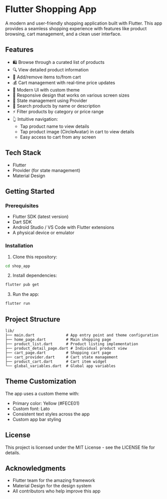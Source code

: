 # Flutter Shopping App

A modern and user-friendly shopping application built with Flutter. This app provides a seamless shopping experience with features like product browsing, cart management, and a clean user interface.

## Features

- 🛍️ Browse through a curated list of products
- 🔍 View detailed product information
- 🛒 Add/remove items to/from cart
- 💰 Cart management with real-time price updates
- 🎨 Modern UI with custom theme
- 📱 Responsive design that works on various screen sizes
- 🔄 State management using Provider
- 🔎 Search products by name or description
- ⚡ Filter products by category or price range
- 👆 Intuitive navigation:
  - Tap product name to view details
  - Tap product image (CircleAvatar) in cart to view details
  - Easy access to cart from any screen


## Tech Stack

- Flutter
- Provider (for state management)
- Material Design

## Getting Started

### Prerequisites

- Flutter SDK (latest version)
- Dart SDK
- Android Studio / VS Code with Flutter extensions
- A physical device or emulator

### Installation

1. Clone this repository:
```bash
cd shop_app
```

2. Install dependencies:
```bash
flutter pub get
```

3. Run the app:
```bash
flutter run
```

## Project Structure

```
lib/
├── main.dart              # App entry point and theme configuration
├── home_page.dart         # Main shopping page
├── product_list.dart      # Product listing implementation
├── product_detail_page.dart # Individual product view
├── cart_page.dart         # Shopping cart page
├── cart_provider.dart     # Cart state management
├── product_cart.dart      # Cart item widget
└── global_variables.dart  # Global app variables
```

## Theme Customization

The app uses a custom theme with:
- Primary color: Yellow (#FECE01)
- Custom font: Lato
- Consistent text styles across the app
- Custom app bar styling


## License

This project is licensed under the MIT License - see the LICENSE file for details.

## Acknowledgments

- Flutter team for the amazing framework
- Material Design for the design system
- All contributors who help improve this app

